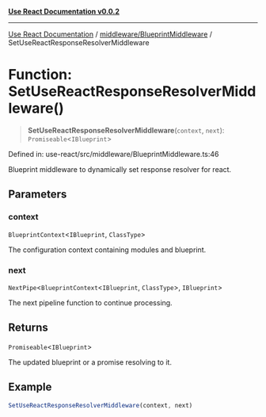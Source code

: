 [**Use React Documentation v0.0.2**](../../../README.md)

***

[Use React Documentation](../../../modules.md) / [middleware/BlueprintMiddleware](../README.md) / SetUseReactResponseResolverMiddleware

# Function: SetUseReactResponseResolverMiddleware()

> **SetUseReactResponseResolverMiddleware**(`context`, `next`): `Promiseable`\<`IBlueprint`\>

Defined in: use-react/src/middleware/BlueprintMiddleware.ts:46

Blueprint middleware to dynamically set response resolver for react.

## Parameters

### context

`BlueprintContext`\<`IBlueprint`, `ClassType`\>

The configuration context containing modules and blueprint.

### next

`NextPipe`\<`BlueprintContext`\<`IBlueprint`, `ClassType`\>, `IBlueprint`\>

The next pipeline function to continue processing.

## Returns

`Promiseable`\<`IBlueprint`\>

The updated blueprint or a promise resolving to it.

## Example

```typescript
SetUseReactResponseResolverMiddleware(context, next)
```

